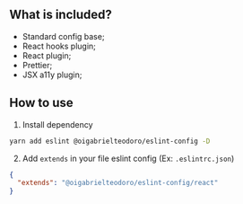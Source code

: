 ## What is included?

- Standard config base;
- React hooks plugin;
- React plugin;
- Prettier;
- JSX a11y plugin;

## How to use

1. Install dependency

```bash
yarn add eslint @oigabrielteodoro/eslint-config -D
```

2. Add `extends` in your file eslint config (Ex: `.eslintrc.json`)

```json
{
  "extends": "@oigabrielteodoro/eslint-config/react"
}
```